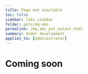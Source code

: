 ```yaml
---
title: Page not available
toc: false
sidebar: labs_sidebar
folder: pots/mq-ams
permalink: /mq_ams_pot_notavl.html
summary: Under development
applies_to: [administrator]
---
```


# Coming soon
